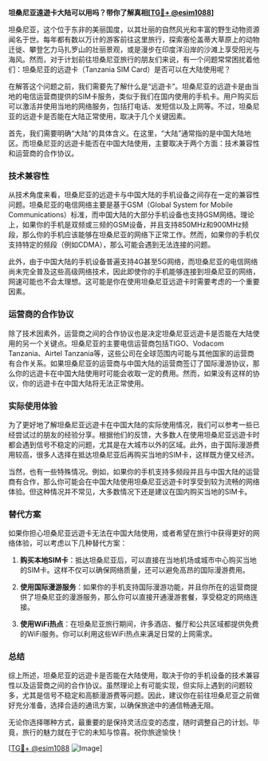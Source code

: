 **坦桑尼亚遠遊卡大陆可以用吗？带你了解真相[[TG💪+ @esim1088](https://t.me/s/esim1088)]**

坦桑尼亚，这个位于东非的美丽国度，以其壮丽的自然风光和丰富的野生动物资源闻名于世。每年都有数以万计的游客前往这里旅行，探索塞伦盖蒂大草原上的动物迁徙、攀登乞力马扎罗山的壮丽景观，或是漫步在印度洋沿岸的沙滩上享受阳光与海风。然而，对于计划前往坦桑尼亚旅行的朋友们来说，有一个问题常常困扰着他们：坦桑尼亚的远遊卡（Tanzania SIM Card）是否可以在大陆使用呢？

在解答这个问题之前，我们需要先了解什么是“远遊卡”。坦桑尼亚的远遊卡是由当地的电信运营商提供的SIM卡服务，类似于我们在国内使用的手机卡。用户购买后可以激活并使用当地的网络服务，包括打电话、发短信以及上网等。不过，坦桑尼亚的远遊卡是否能在大陆正常使用，取决于几个关键因素。

首先，我们需要明确“大陆”的具体含义。在这里，“大陆”通常指的是中国大陆地区。而坦桑尼亚的远遊卡能否在中国大陆使用，主要取决于两个方面：技术兼容性和运营商的合作协议。

### 技术兼容性

从技术角度来看，坦桑尼亚的远遊卡与中国大陆的手机设备之间存在一定的兼容性问题。坦桑尼亚的电信网络主要是基于GSM（Global System for Mobile Communications）标准，而中国大陆的大部分手机设备也支持GSM网络。理论上，如果你的手机是双频或三频的GSM设备，并且支持850MHz和900MHz频段，那么你的手机应该能够在坦桑尼亚的网络下正常工作。然而，如果你的手机仅支持特定的频段（例如CDMA），那么可能会遇到无法连接的问题。

此外，由于中国大陆的手机设备普遍支持4G甚至5G网络，而坦桑尼亚的电信网络尚未完全普及这些高级网络技术，因此即使你的手机能够连接到坦桑尼亚的网络，网速可能也不会太理想。这可能是你在使用坦桑尼亚远遊卡时需要考虑的一个重要因素。

### 运营商的合作协议

除了技术因素外，运营商之间的合作协议也是决定坦桑尼亚远遊卡是否能在大陆使用的另一个关键点。坦桑尼亚的主要电信运营商包括TIGO、Vodacom Tanzania、Airtel Tanzania等，这些公司在全球范围内可能与其他国家的运营商有合作关系。如果坦桑尼亚的运营商与中国大陆的运营商签订了国际漫游协议，那么你的远遊卡在中国大陆使用时可能会收取一定的费用。然而，如果没有这样的协议，你的远遊卡在中国大陆将无法正常使用。

### 实际使用体验

为了更好地了解坦桑尼亚远遊卡在中国大陆的实际使用情况，我们可以参考一些已经尝试过的朋友的经验分享。根据他们的反馈，大多数人在使用坦桑尼亚远遊卡时都会遇到信号不稳定的问题，尤其是在大城市以外的区域。此外，由于国际漫游费用较高，很多人选择在抵达坦桑尼亚后再购买当地的SIM卡，这样既方便又经济。

当然，也有一些特殊情况。例如，如果你的手机支持多频段并且与中国大陆的运营商有合作，那么你可能会在中国大陆使用坦桑尼亚远遊卡时享受到较为流畅的网络体验。但这种情况并不常见，大多数情况下还是建议在国内购买当地的SIM卡。

### 替代方案

如果你担心坦桑尼亚远遊卡无法在中国大陆使用，或者希望在旅行中获得更好的网络体验，可以考虑以下几种替代方案：

1. **购买本地SIM卡**：抵达坦桑尼亚后，可以直接在当地机场或城市中心购买当地的SIM卡。这样不仅可以确保网络质量，还可以避免高昂的国际漫游费用。
   
2. **使用国际漫游服务**：如果你的手机支持国际漫游功能，并且你所在的运营商提供了坦桑尼亚的漫游服务，那么你可以直接开通漫游套餐，享受稳定的网络连接。

3. **使用WiFi热点**：在坦桑尼亚旅行期间，许多酒店、餐厅和公共区域都提供免费的WiFi服务。你可以利用这些WiFi热点来满足日常的上网需求。

### 总结

综上所述，坦桑尼亚的远遊卡是否能在大陆使用，取决于你的手机设备的技术兼容性以及运营商之间的合作协议。虽然理论上有可能实现，但实际上遇到的问题较多，尤其是信号不稳定和高额漫游费等问题。因此，建议你在前往坦桑尼亚之前做好充分准备，选择合适的通讯方案，以确保旅途中的通信畅通无阻。

无论你选择哪种方式，最重要的是保持灵活应变的态度，随时调整自己的计划。毕竟，旅行的魅力就在于它的未知与惊喜。祝你旅途愉快！

[[TG💪+ @esim1088](https://t.me/s/esim1088) ![Image](https://i.postimg.cc/4NQfJmqS/Snipaste-2025-05-13-00-14-12.png)]